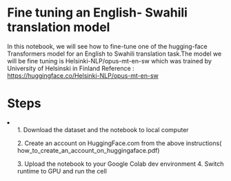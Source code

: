# Fine tuning an English- Swahili translation model<br>
In this notebook, we will see how to fine-tune one of the hugging-face Transformers model for an English to Swahili translation task.The model we will be fine tuning is Helsinki-NLP/opus-mt-en-sw which was trained by University of Helsinski in Finland
Reference : https://huggingface.co/Helsinki-NLP/opus-mt-en-sw
<h1>Steps</h1> 
<li>
<ul>1. Download the dataset and the notebook to local computer</ul>
<ul>2. Create an account on HuggingFace.com from the above instructions( how_to_create_an_account_on_huggingaface.pdf)</ul>
<ul>3. Upload the notebook to your Google Colab dev environment</li>
4. Switch runtime to GPU and run the cell
</li>
